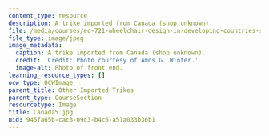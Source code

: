 ```yaml
---
content_type: resource
description: A trike imported from Canada (shop unknown).
file: /media/courses/ec-721-wheelchair-design-in-developing-countries-spring-2009/945fa65bcac309c3b4c6a51a033b36b1_Canada5.jpg
file_type: image/jpeg
image_metadata:
  caption: A trike imported from Canada (shop unknown).
  credit: 'Credit: Photo courtesy of Amos G. Winter.'
  image-alt: Photo of front end.
learning_resource_types: []
ocw_type: OCWImage
parent_title: Other Imported Trikes
parent_type: CourseSection
resourcetype: Image
title: Canada5.jpg
uid: 945fa65b-cac3-09c3-b4c6-a51a033b36b1
---
```


